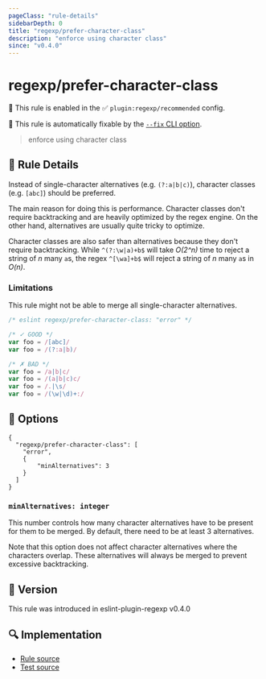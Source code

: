 ```yaml
---
pageClass: "rule-details"
sidebarDepth: 0
title: "regexp/prefer-character-class"
description: "enforce using character class"
since: "v0.4.0"
---
```

# regexp/prefer-character-class

💼 This rule is enabled in the ✅ `plugin:regexp/recommended` config.

🔧 This rule is automatically fixable by the [`--fix` CLI option](https://eslint.org/docs/latest/user-guide/command-line-interface#--fix).

<!-- end auto-generated rule header -->

> enforce using character class

## :book: Rule Details

Instead of single-character alternatives (e.g. `(?:a|b|c)`), character classes (e.g. `[abc]`) should be preferred.

The main reason for doing this is performance. Character classes don't require backtracking and are heavily optimized by the regex engine. On the other hand, alternatives are usually quite tricky to optimize.

Character classes are also safer than alternatives because they don't require backtracking. While `^(?:\w|a)+b$` will take _O(2^n)_ time to reject a string of _n_ many `a`s, the regex `^[\wa]+b$` will reject a string of _n_ many `a`s in _O(n)_.

### Limitations

This rule might not be able to merge all single-character alternatives.

<eslint-code-block fix>

```js
/* eslint regexp/prefer-character-class: "error" */

/* ✓ GOOD */
var foo = /[abc]/
var foo = /(?:a|b)/

/* ✗ BAD */
var foo = /a|b|c/
var foo = /(a|b|c)c/
var foo = /.|\s/
var foo = /(\w|\d)+:/
```

</eslint-code-block>

## :wrench: Options

```json5
{
  "regexp/prefer-character-class": [
    "error",
    {
        "minAlternatives": 3
    }
  ]
}
```

### `minAlternatives: integer`

This number controls how many character alternatives have to be present for them to be merged. By default, there need to be at least 3 alternatives.

Note that this option does not affect character alternatives where the characters overlap. These alternatives will always be merged to prevent excessive backtracking.

## :rocket: Version

This rule was introduced in eslint-plugin-regexp v0.4.0

## :mag: Implementation

- [Rule source](https://github.com/ota-meshi/eslint-plugin-regexp/blob/master/lib/rules/prefer-character-class.ts)
- [Test source](https://github.com/ota-meshi/eslint-plugin-regexp/blob/master/tests/lib/rules/prefer-character-class.ts)
